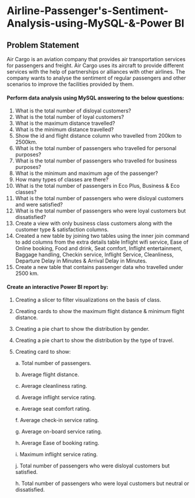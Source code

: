 # Airline-Passenger's-Sentiment-Analysis-using-MySQL-&-Power BI
## Problem Statement

Air Cargo is an aviation company that provides air transportation services for passengers and freight. Air Cargo uses its aircraft to provide different services with the help of partnerships or alliances with other airlines. The company wants to analyse the sentiment of regular passengers and other scenarios to improve the facilities provided by them.

#### Perform data analysis using MySQL answering to the below questions:

1. What is the total number of disloyal customers?
2. What is the total number of loyal customers?
3. What is the maximum distance travelled?
4. What is the minimum distance travelled?
5. Show the id and flight distance column who travelled from 200km to 2500km.
6. What is the total number of passengers who travelled for personal purposes?
7. What is the total number of passengers who travelled for business purposes?
8. What is the minimum and maximum age of the passenger?
9. How many types of classes are there?
10. What is the total number of passengers in Eco Plus, Business & Eco classes?
11. What is the total number of passengers who were disloyal customers and were satisfied?
12. What is the total number of passengers who were loyal customers but dissatisfied?
13. Create a view with only business class customers along with the customer type & satisfaction columns.
14. Created a new table by joining two tables using the inner join command to add columns from the extra details table Inflight wifi service, Ease of Online booking, Food and drink, Seat comfort, Inflight entertainment, Baggage handling, Checkin service, Inflight Service, Cleanliness, Departure Delay in Minutes & Arrival Delay in Minutes.
14.  Create a new table that contains passenger data who travelled under 2500 km.

#### Create an interactive Power BI report by:

1. Creating a slicer to filter visualizations on the basis of class.
2. Creating cards to show the maximum flight distance & minimum flight distance.
3. Creating a pie chart to show the distribution by gender.
4. Creating a pie chart to show the distribution by the type of travel.
5. Creating card to show:
 
     a. Total number of passengers.
 
     b. Average flight distance.
 
     c. Average cleanliness rating.
 
     d. Average inflight service rating. 
 
     e. Average seat comfort rating.
 
     f. Average check-in service rating.

     g. Average on-board service rating.

     h. Average Ease of booking rating.

    i. Maximum inflight service rating.

    j. Total number of passengers who were disloyal customers but satisfied.

    h. Total number of passengers who were loyal customers but neutral or dissatisfied.   
